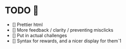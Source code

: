 # TODO 🚧

- [] Prettier html
- [] More feedback / clarity / preventing misclicks
- [] Put in actual challenges
- [] Syntax for rewards, and a nicer display for them`1
